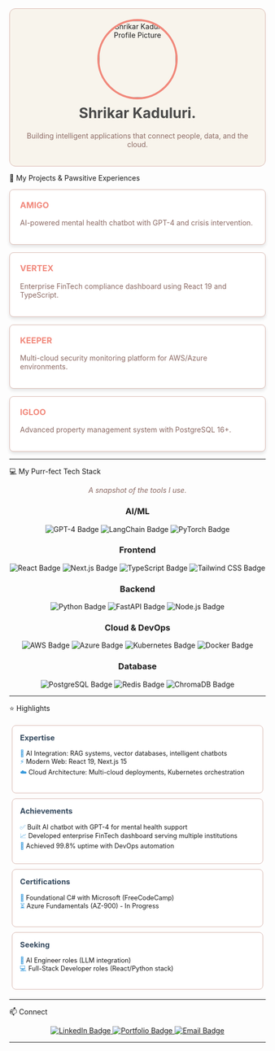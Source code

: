 <div align="center" style="background-color: #F8F4EC; padding: 20px; border-radius: 12px; border: 1px solid #D9B8B0;">
<img src="https://avatars.githubusercontent.com/u/74619725?v=4" alt="Shrikar Kaduluri Profile Picture" width="150" style="border-radius: 50%; border: 4px solid #F1887B;">
<h1 style="color: #4A4A4A; margin-top: 10px;">Shrikar Kaduluri.</h1>
<p style="color: #8C6A64;">
Building intelligent applications that connect people, data, and the cloud.
</p>
</div>

🐾 My Projects & Pawsitive Experiences
<div style="display: grid; grid-template-columns: repeat(auto-fit, minmax(300px, 1fr)); gap: 15px;">
<div style="background-color: #FFFFFF; border: 1px solid #D9B8B0; border-radius: 8px; padding: 20px; box-shadow: 0 4px 6px rgba(0, 0, 0, 0.1);">
<h3 style="color: #F1887B; margin-top: 0;">AMIGO</h3>
<p style="color: #8C6A64;">AI-powered mental health chatbot with GPT-4 and crisis intervention.</p>
</div>
<div style="background-color: #FFFFFF; border: 1px solid #D9B8B0; border-radius: 8px; padding: 20px; box-shadow: 0 4px 6px rgba(0, 0, 0, 0.1);">
<h3 style="color: #F1887B; margin-top: 0;">VERTEX</h3>
<p style="color: #8C6A64;">Enterprise FinTech compliance dashboard using React 19 and TypeScript.</p>
</div>
<div style="background-color: #FFFFFF; border: 1px solid #D9B8B0; border-radius: 8px; padding: 20px; box-shadow: 0 4px 6px rgba(0, 0, 0, 0.1);">
<h3 style="color: #F1887B; margin-top: 0;">KEEPER</h3>
<p style="color: #8C6A64;">Multi-cloud security monitoring platform for AWS/Azure environments.</p>
</div>
<div style="background-color: #FFFFFF; border: 1px solid #D9B8B0; border-radius: 8px; padding: 20px; box-shadow: 0 4px 6px rgba(0, 0, 0, 0.1);">
<h3 style="color: #F1887B; margin-top: 0;">IGLOO</h3>
<p style="color: #8C6A64;">Advanced property management system with PostgreSQL 16+.</p>
</div>
</div>
<hr style="border-color: #D9B8B0;">

💻 My Purr-fect Tech Stack
<div align="center">
<p style="color: #8C6A64; font-style: italic;">A snapshot of the tools I use.</p>
<h3>AI/ML</h3>
<p>
<img src="https://img.shields.io/badge/GPT--4-007ACC?style=flat&logo=openai&logoColor=white" alt="GPT-4 Badge">
<img src="https://img.shields.io/badge/LangChain-F4E7A2?style=flat&logo=langchain&logoColor=black" alt="LangChain Badge">
<img src="https://img.shields.io/badge/PyTorch-EE4C2C?style=flat&logo=pytorch&logoColor=white" alt="PyTorch Badge">
</p>
<h3>Frontend</h3>
<p>
<img src="https://img.shields.io/badge/React_19-61DAFB?style=flat&logo=react&logoColor=black" alt="React Badge">
<img src="https://img.shields.io/badge/Next.js_15-000000?style=flat&logo=next.js&logoColor=white" alt="Next.js Badge">
<img src="https://img.shields.io/badge/TypeScript-3178C6?style=flat&logo=typescript&logoColor=white" alt="TypeScript Badge">
<img src="https://img.shields.io/badge/Tailwind_CSS-06B6D4?style=flat&logo=tailwind-css&logoColor=white" alt="Tailwind CSS Badge">
</p>
<h3>Backend</h3>
<p>
<img src="https://img.shields.io/badge/Python_3.12+-3776AB?style=flat&logo=python&logoColor=white" alt="Python Badge">
<img src="https://img.shields.io/badge/FastAPI-009688?style=flat&logo=fastapi&logoColor=white" alt="FastAPI Badge">
<img src="https://img.shields.io/badge/Node.js_22+-339933?style=flat&logo=node.js&logoColor=white" alt="Node.js Badge">
</p>
<h3>Cloud & DevOps</h3>
<p>
<img src="https://img.shields.io/badge/AWS-232F3E?style=flat&logo=amazon-aws&logoColor=white" alt="AWS Badge">
<img src="https://img.shields.io/badge/Azure-0078D4?style=flat&logo=microsoft-azure&logoColor=white" alt="Azure Badge">
<img src="https://img.shields.io/badge/Kubernetes-326CE5?style=flat&logo=kubernetes&logoColor=white" alt="Kubernetes Badge">
<img src="https://img.shields.io/badge/Docker-2496ED?style=flat&logo=docker&logoColor=white" alt="Docker Badge">
</p>
<h3>Database</h3>
<p>
<img src="https://img.shields.io/badge/PostgreSQL-4169E1?style=flat&logo=postgresql&logoColor=white" alt="PostgreSQL Badge">
<img src="https://img.shields.io/badge/Redis-DC382D?style=flat&logo=redis&logoColor=white" alt="Redis Badge">
<img src="https://img.shields.io/badge/ChromaDB-008000?style=flat&logo=chroma&logoColor=white" alt="ChromaDB Badge">
</p>
</div>
<hr style="border-color: #D9B8B0;">

⭐ Highlights
<div style="display: flex; flex-wrap: wrap; justify-content: space-around; font-size: 0.9em;">
<div style="background-color: #FFFFFF; border: 1px solid #D9B8B0; border-radius: 8px; padding: 15px; margin: 5px; min-width: 250px; flex: 1;">
<h3 style="color: #34495e; margin-top: 0;">Expertise</h3>
<ul style="list-style-type: none; padding: 0;">
<li><span style="color: #3498db;">🧠</span> AI Integration: RAG systems, vector databases, intelligent chatbots</li>
<li><span style="color: #3498db;">⚡</span> Modern Web: React 19, Next.js 15</li>
<li><span style="color: #3498db;">☁️</span> Cloud Architecture: Multi-cloud deployments, Kubernetes orchestration</li>
</ul>
</div>

<div style="background-color: #FFFFFF; border: 1px solid #D9B8B0; border-radius: 8px; padding: 15px; margin: 5px; min-width: 250px; flex: 1;">
<h3 style="color: #34495e; margin-top: 0;">Achievements</h3>
<ul style="list-style-type: none; padding: 0;">
<li><span style="color: #3498db;">✅</span> Built AI chatbot with GPT-4 for mental health support</li>
<li><span style="color: #3498db;">📈</span> Developed enterprise FinTech dashboard serving multiple institutions</li>
<li><span style="color: #3498db;">🚀</span> Achieved 99.8% uptime with DevOps automation</li>
</ul>
</div>

<div style="background-color: #FFFFFF; border: 1px solid #D9B8B0; border-radius: 8px; padding: 15px; margin: 5px; min-width: 250px; flex: 1;">
<h3 style="color: #34495e; margin-top: 0;">Certifications</h3>
<ul style="list-style-type: none; padding: 0;">
<li><span style="color: #3498db;">📄</span> Foundational C# with Microsoft (FreeCodeCamp)</li>
<li><span style="color: #3498db;">⏳</span> Azure Fundamentals (AZ-900) - In Progress</li>
</ul>
</div>

<div style="background-color: #FFFFFF; border: 1px solid #D9B8B0; border-radius: 8px; padding: 15px; margin: 5px; min-width: 250px; flex: 1;">
<h3 style="color: #34495e; margin-top: 0;">Seeking</h3>
<ul style="list-style-type: none; padding: 0;">
<li><span style="color: #3498db;">💼</span> AI Engineer roles (LLM integration)</li>
<li><span style="color: #3498db;">💻</span> Full-Stack Developer roles (React/Python stack)</li>
</ul>
</div>
</div>
<hr style="border-color: #D9B8B0;">

📫 Connect
<p align="center">
<a href="https://www.linkedin.com/in/shrikarkaduluri" target="_blank">
<img src="https://img.shields.io/badge/LinkedIn-0A66C2?style=for-the-badge&logo=linkedin&logoColor=white" alt="LinkedIn Badge">
</a>
<a href="https://shrikarkaduluri.com" target="_blank">
<img src="https://img.shields.io/badge/Portfolio-000000?style=for-the-badge&logo=react&logoColor=61DAFB" alt="Portfolio Badge">
</a>
<a href="mailto:shrikarkaduluri@gmail.com">
<img src="https://img.shields.io/badge/Email-D14836?style=for-the-badge&logo=gmail&logoColor=white" alt="Email Badge">
</a>
</p>
<hr style="border-color: #D9B8B0;">

